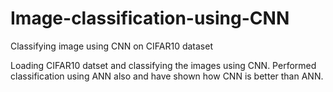 # Image-classification-using-CNN
Classifying image using CNN on CIFAR10 dataset


Loading CIFAR10 datset and classifying the images using CNN. Performed classification using ANN also and have shown how CNN is better than ANN.

